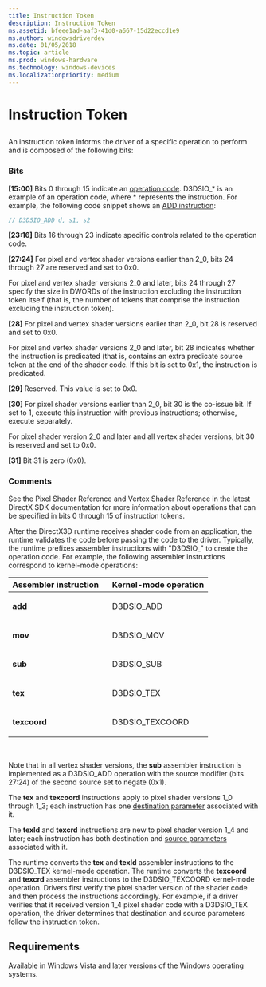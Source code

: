```yaml
---
title: Instruction Token
description: Instruction Token
ms.assetid: bfeee1ad-aaf3-41d0-a667-15d22eccd1e9
ms.author: windowsdriverdev
ms.date: 01/05/2018
ms.topic: article
ms.prod: windows-hardware
ms.technology: windows-devices
ms.localizationpriority: medium
---
```


# Instruction Token


## <span id="ddk_instruction_token_gg"></span><span id="DDK_INSTRUCTION_TOKEN_GG"></span>


An instruction token informs the driver of a specific operation to perform and is composed of the following bits:

### <span id="bits"></span><span id="BITS"></span>Bits

<span id="_15_00_"></span>**\[15:00\]**
Bits 0 through 15 indicate an [operation code](https://msdn.microsoft.com/library/windows/hardware/ff569706). D3DSIO\_\* is an example of an operation code, where \* represents the instruction. For example, the following code snippet shows an [ADD instruction](https://msdn.microsoft.com/library/windows/hardware/ff538212):

```cpp
// D3DSIO_ADD d, s1, s2
```

<span id="_23_16_"></span>**\[23:16\]**
Bits 16 through 23 indicate specific controls related to the operation code.

<span id="_27_24_"></span>**\[27:24\]**
For pixel and vertex shader versions earlier than 2\_0, bits 24 through 27 are reserved and set to 0x0.

For pixel and vertex shader versions 2\_0 and later, bits 24 through 27 specify the size in DWORDs of the instruction excluding the instruction token itself (that is, the number of tokens that comprise the instruction excluding the instruction token).

<span id="_28_"></span>**\[28\]**
For pixel and vertex shader versions earlier than 2\_0, bit 28 is reserved and set to 0x0.

For pixel and vertex shader versions 2\_0 and later, bit 28 indicates whether the instruction is predicated (that is, contains an extra predicate source token at the end of the shader code. If this bit is set to 0x1, the instruction is predicated.

<span id="_29_"></span>**\[29\]**
Reserved. This value is set to 0x0.

<span id="_30_"></span>**\[30\]**
For pixel shader versions earlier than 2\_0, bit 30 is the co-issue bit. If set to 1, execute this instruction with previous instructions; otherwise, execute separately.

For pixel shader version 2\_0 and later and all vertex shader versions, bit 30 is reserved and set to 0x0.

<span id="_31_"></span>**\[31\]**
Bit 31 is zero (0x0).

### <span id="comments"></span><span id="COMMENTS"></span>Comments

See the Pixel Shader Reference and Vertex Shader Reference in the latest DirectX SDK documentation for more information about operations that can be specified in bits 0 through 15 of instruction tokens.

After the DirectX3D runtime receives shader code from an application, the runtime validates the code before passing the code to the driver. Typically, the runtime prefixes assembler instructions with "D3DSIO\_" to create the operation code. For example, the following assembler instructions correspond to kernel-mode operations:

<table>
<colgroup>
<col width="50%" />
<col width="50%" />
</colgroup>
<thead>
<tr class="header">
<th align="left">Assembler instruction</th>
<th align="left">Kernel-mode operation</th>
</tr>
</thead>
<tbody>
<tr class="odd">
<td align="left"><p><strong>add</strong></p></td>
<td align="left"><p>D3DSIO_ADD</p></td>
</tr>
<tr class="even">
<td align="left"><p><strong>mov</strong></p></td>
<td align="left"><p>D3DSIO_MOV</p></td>
</tr>
<tr class="odd">
<td align="left"><p><strong>sub</strong></p></td>
<td align="left"><p>D3DSIO_SUB</p></td>
</tr>
<tr class="even">
<td align="left"><p><strong>tex</strong></p></td>
<td align="left"><p>D3DSIO_TEX</p></td>
</tr>
<tr class="odd">
<td align="left"><p><strong>texcoord</strong></p></td>
<td align="left"><p>D3DSIO_TEXCOORD</p></td>
</tr>
</tbody>
</table>

 

Note that in all vertex shader versions, the **sub** assembler instruction is implemented as a D3DSIO\_ADD operation with the source modifier (bits 27:24) of the second source set to negate (0x1).

The **tex** and **texcoord** instructions apply to pixel shader versions 1\_0 through 1\_3; each instruction has one [destination parameter](destination-parameter-token.md) associated with it.

The **texld** and **texcrd** instructions are new to pixel shader version 1\_4 and later; each instruction has both destination and [source parameters](source-parameter-token.md) associated with it.

The runtime converts the **tex** and **texld** assembler instructions to the D3DSIO\_TEX kernel-mode operation. The runtime converts the **texcoord** and **texcrd** assembler instructions to the D3DSIO\_TEXCOORD kernel-mode operation. Drivers first verify the pixel shader version of the shader code and then process the instructions accordingly. For example, if a driver verifies that it received version 1\_4 pixel shader code with a D3DSIO\_TEX operation, the driver determines that destination and source parameters follow the instruction token.

## <span id="Requirements"></span><span id="requirements"></span><span id="REQUIREMENTS"></span>Requirements


Available in Windows Vista and later versions of the Windows operating systems.

 

 





